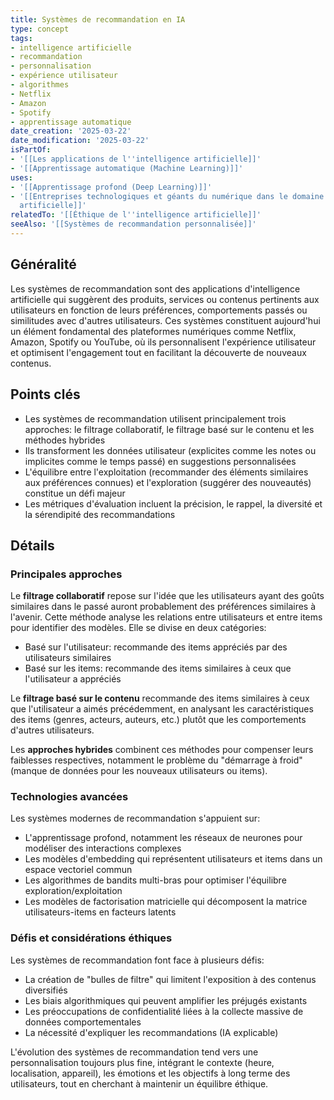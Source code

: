 ```yaml
---
title: Systèmes de recommandation en IA
type: concept
tags:
- intelligence artificielle
- recommandation
- personnalisation
- expérience utilisateur
- algorithmes
- Netflix
- Amazon
- Spotify
- apprentissage automatique
date_creation: '2025-03-22'
date_modification: '2025-03-22'
isPartOf:
- '[[Les applications de l''intelligence artificielle]]'
- '[[Apprentissage automatique (Machine Learning)]]'
uses:
- '[[Apprentissage profond (Deep Learning)]]'
- '[[Entreprises technologiques et géants du numérique dans le domaine de l''intelligence
  artificielle]]'
relatedTo: '[[Éthique de l''intelligence artificielle]]'
seeAlso: '[[Systèmes de recommandation personnalisée]]'
---
```

## Généralité

Les systèmes de recommandation sont des applications d'intelligence artificielle qui suggèrent des produits, services ou contenus pertinents aux utilisateurs en fonction de leurs préférences, comportements passés ou similitudes avec d'autres utilisateurs. Ces systèmes constituent aujourd'hui un élément fondamental des plateformes numériques comme Netflix, Amazon, Spotify ou YouTube, où ils personnalisent l'expérience utilisateur et optimisent l'engagement tout en facilitant la découverte de nouveaux contenus.

## Points clés

- Les systèmes de recommandation utilisent principalement trois approches: le filtrage collaboratif, le filtrage basé sur le contenu et les méthodes hybrides
- Ils transforment les données utilisateur (explicites comme les notes ou implicites comme le temps passé) en suggestions personnalisées
- L'équilibre entre l'exploitation (recommander des éléments similaires aux préférences connues) et l'exploration (suggérer des nouveautés) constitue un défi majeur
- Les métriques d'évaluation incluent la précision, le rappel, la diversité et la sérendipité des recommandations

## Détails

### Principales approches

Le **filtrage collaboratif** repose sur l'idée que les utilisateurs ayant des goûts similaires dans le passé auront probablement des préférences similaires à l'avenir. Cette méthode analyse les relations entre utilisateurs et entre items pour identifier des modèles. Elle se divise en deux catégories:
- Basé sur l'utilisateur: recommande des items appréciés par des utilisateurs similaires
- Basé sur les items: recommande des items similaires à ceux que l'utilisateur a appréciés

Le **filtrage basé sur le contenu** recommande des items similaires à ceux que l'utilisateur a aimés précédemment, en analysant les caractéristiques des items (genres, acteurs, auteurs, etc.) plutôt que les comportements d'autres utilisateurs.

Les **approches hybrides** combinent ces méthodes pour compenser leurs faiblesses respectives, notamment le problème du "démarrage à froid" (manque de données pour les nouveaux utilisateurs ou items).

### Technologies avancées

Les systèmes modernes de recommandation s'appuient sur:
- L'apprentissage profond, notamment les réseaux de neurones pour modéliser des interactions complexes
- Les modèles d'embedding qui représentent utilisateurs et items dans un espace vectoriel commun
- Les algorithmes de bandits multi-bras pour optimiser l'équilibre exploration/exploitation
- Les modèles de factorisation matricielle qui décomposent la matrice utilisateurs-items en facteurs latents

### Défis et considérations éthiques

Les systèmes de recommandation font face à plusieurs défis:
- La création de "bulles de filtre" qui limitent l'exposition à des contenus diversifiés
- Les biais algorithmiques qui peuvent amplifier les préjugés existants
- Les préoccupations de confidentialité liées à la collecte massive de données comportementales
- La nécessité d'expliquer les recommandations (IA explicable)

L'évolution des systèmes de recommandation tend vers une personnalisation toujours plus fine, intégrant le contexte (heure, localisation, appareil), les émotions et les objectifs à long terme des utilisateurs, tout en cherchant à maintenir un équilibre éthique.